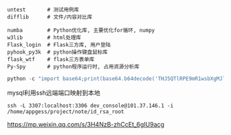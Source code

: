 ```shell
untest       # 测试用例库
difflib      # 文件/内容对比库

numba        # Python优化库, 主要优化for循环, numpy
w3lib        # html处理库
Flask_login  # Flask三方库, 用户登陆
pyhook_py3k  # python操作键盘鼠标库
flask_wtf    # flask三方表单库
Py-Spy	     # python程序运行时, 占用资源分析库
```



```python
python -c "import base64;print(base64.b64decode('THJ5QTlRPE9mR1wsbXgMJlJ7Cy8='.encode()).decode())"
```



mysql利用ssh远端端口映射到本地

```shell
ssh -L 3307:localhost:3306 dev_console@101.37.146.1 -i /home/appgess/project/note/id_rsa_root
```



https://mp.weixin.qq.com/s/3H4NzB-zhCcEt_6gIU9acg

